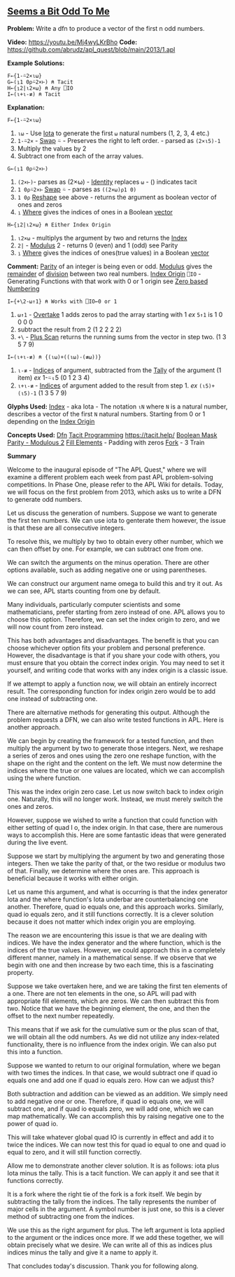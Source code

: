 ## [Seems a Bit Odd To Me](https://problems.tryapl.org/psets/2013.html?goto=P1_Seems_a_Bit_Odd_To_Me)

**Problem:** Write a dfn to produce a vector of the first n odd numbers.

**Video:** https://youtu.be/Mj4wyLKrBho
**Code:** https://github.com/abrudz/apl_quest/blob/main/2013/1.apl

**Example Solutions:**
```APL
F←{1-⍨2×⍳⍵}
G←(⍸1 0⍴⍨2×⊢) ⍝ Tacit
H←{⍸2|⍳2×⍵} ⍝ Any ⎕IO
I←(⍳+⍳-≢) ⍝ Tacit
```

**Explanation:**
```APL
F←{1-⍨2×⍳⍵}
```
1. `⍳⍵` - Use [Iota](https://aplwiki.com/wiki/Index_Generator) to generate the first `⍵` natural numbers (1, 2, 3, 4 etc.)
2.  `1-⍨2×` - [Swap](https://xpqz.github.io/learnapl/manip.html?#selfie-commute-constant)  ⍨ - Preserves the right to left order. - parsed as `(2×⍳5)-1`  
3. Multiply the values by 2
4. Subtract one from each of the array values.

```APL
G←(⍸1 0⍴⍨2×⊢)
```
1.  `(2×⊢)`- parses as (2×⍵) -  [Identity](https://aplwiki.com/wiki/Identity) replaces `⍵` - () indicates tacit
2. `1 0⍴⍨2×⊢` [Swap](https://xpqz.github.io/learnapl/manip.html?#selfie-commute-constant)  ⍨ - parses as `((2×⍵)⍴1 0)` 
3. `1 0⍴` [Reshape](https://aplwiki.com/wiki/Reshape)  see above -  returns the argument as boolean vector of ones and zeros
4. `⍸` [Where](https://aplwiki.com/wiki/Identity)  gives the indices of ones in a Boolean [vector](https://aplwiki.com/wiki/Vector "Vector")

```APL
H←{⍸2|⍳2×⍵} ⍝ Either Index Origin
```

1. `⍳2×⍵` - multiplys the argument by two and returns the [Index](https://aplwiki.com/wiki/Index_Generator) 
2. `2|` -  [Modulus](https://aplwiki.com/wiki/Residue)  2  - returns 0 (even) and 1 (odd) see Parity
3.  `⍸` [Where](https://aplwiki.com/wiki/Identity)  gives the indices of ones(true values) in a Boolean [vector](https://aplwiki.com/wiki/Vector "Vector")

**Comment:**
[Parity](https://mathworld.wolfram.com/Parity.html) of an integer is being even or odd. 
[Modulus](https://aplwiki.com/wiki/Residue) gives the [remainder](https://en.wikipedia.org/wiki/Remainder "wikipedia:Remainder") of [division](https://aplwiki.com/wiki/Divide "Divide") between two real numbers. 
[Index Origin](https://aplwiki.com/wiki/Index_origin)  `⎕IO` - Generating Functions with that work with 0 or 1 origin see [Zero based Numbering](https://en.wikipedia.org/wiki/Zero-based_numbering)

```APL
I←{+\2-⍵↑1} ⍝ Works with ⎕IO←0 or 1
```

1. `⍵↑1` - [Overtake](https://xpqz.github.io/cultivations/Functions4.html?highlight=overtaking#take) 1 adds zeros to pad the array starting with 1 *ex* `5↑1` is 1 0 0 0 0
2. subtract the result from 2 (1 2 2 2 2)
3. `+\` - [Plus Scan](https://mastering.dyalog.com/Operators.html?highlight=scan#scan) returns the running sums from the vector in step two. (1 3 5 7 9)

```APL
I←(⍳+⍳-≢) ⍝ {(⍳⍵)+((⍳⍵)-(≢⍵))}
```

1. `⍳-≢` - [Indices](https://aplwiki.com/wiki/Indices)  of argument, subtracted from the [Tally](https://aplwiki.com/wiki/Tally) of the argument (1 item)  *ex*  1-⍨⍳5 (0 1 2 3 4)
2. `⍳+⍳-≢` -  [Indices](https://aplwiki.com/wiki/Indices)  of argument added to the result from step 1. 
*ex* `(⍳5)+(⍳5)-1` (1 3 5 7 9)

**Glyphs Used:**
[Index](https://aplwiki.com/wiki/Index_Generator) - aka Iota - The notation `⍳N` where `N` is a natural number, describes a vector of the first `N` natural numbers. Starting from 0 or 1 depending on the [Index Origin](https://aplwiki.com/wiki/Index_origin) 

**Concepts Used:**
[Dfn](https://aplwiki.com/wiki/Dfn)
[Tacit Programming](https://aplwiki.com/wiki/Tacit_programming)
https://tacit.help/
[Boolean Mask](https://aplwiki.com/wiki/Boolean)
[Parity - Modulous 2](https://xpqz.github.io/cultivations/Functions2.html#magnitude-residue)
[Fill Elements](https://aplwiki.com/wiki/Fill_element) - Padding with zeros
[Fork](https://aplwiki.com/wiki/Train#3-trains) - 3 Train

**Summary**

Welcome to the inaugural episode of "The APL Quest," where we will examine a different problem each week from past APL problem-solving competitions. In Phase One, please refer to the APL Wiki for details. Today, we will focus on the first problem from 2013, which asks us to write a DFN to generate odd numbers.

Let us discuss the generation of numbers. Suppose we want to generate the first ten numbers. We can use iota to genterate them however, the issue is that these are all consecutive integers.

To resolve this, we multiply by two to obtain every other number, which we can then offset by one. For example, we can subtract one from one.

We can switch the arguments on the minus operation. There are other options available, such as adding negative one or using parentheses.

We can construct our argument name omega to build this and try it out. As we can see, APL starts counting from one by default.

Many individuals, particularly computer scientists and some mathematicians, prefer starting from zero instead of one. APL allows you to choose this option. Therefore, we can set the index origin to zero, and we will now count from zero instead.

This has both advantages and disadvantages. The benefit is that you can choose whichever option fits your problem and personal preference. However, the disadvantage is that if you share your code with others, you must ensure that you obtain the correct index origin. You may need to set it yourself, and writing code that works with any index origin is a classic issue.

If we attempt to apply a function now, we will obtain an entirely incorrect result. The corresponding function for index origin zero would be to add one instead of subtracting one.

There are alternative methods for generating this output. Although the problem requests a DFN, we can also write tested functions in APL. Here is another approach.

We can begin by creating the framework for a tested function, and then multiply the argument by two to generate those integers. Next, we reshape a series of zeros and ones using the zero one reshape function, with the shape on the right and the content on the left. We must now determine the indices where the true or one values are located, which we can accomplish using the where function.

This was the index origin zero case. Let us now switch back to index origin one. Naturally, this will no longer work. Instead, we must merely switch the ones and zeros.

However, suppose we wished to write a function that could function with either setting of quad I o, the index origin. In that case, there are numerous ways to accomplish this. Here are some fantastic ideas that were generated during the live event.

Suppose we start by multiplying the argument by two and generating those integers. Then we take the parity of that, or the two residue or modulus two of that. Finally, we determine where the ones are. This approach is beneficial because it works with either origin.

Let us name this argument, and what is occurring is that the index generator Iota and the where function's Iota underbar are counterbalancing one another. Therefore, quad io equals one, and this approach works. Similarly, quad io equals zero, and it still functions correctly. It is a clever solution because it does not matter which index origin you are employing.

The reason we are encountering this issue is that we are dealing with indices. We have the index generator and the where function, which is the indices of the true values. However, we could approach this in a completely different manner, namely in a mathematical sense. If we observe that we begin with one and then increase by two each time, this is a fascinating property.

Suppose we take overtaken here, and we are taking the first ten elements of a one. There are not ten elements in the one, so APL will pad with appropriate fill elements, which are zeros. We can then subtract this from two. Notice that we have the beginning element, the one, and then the offset to the next number repeatedly.

This means that if we ask for the cumulative sum or the plus scan of that, we will obtain all the odd numbers. As we did not utilize any index-related functionality, there is no influence from the index origin. We can also put this into a function.

Suppose we wanted to return to our original formulation, where we began with two times the indices. In that case, we would subtract one if quad io equals one and add one if quad io equals zero. How can we adjust this?

Both subtraction and addition can be viewed as an addition. We simply need to add negative one or one. Therefore, if quad io equals one, we will subtract one, and if quad io equals zero, we will add one, which we can map mathematically. We can accomplish this by raising negative one to the power of quad io.

This will take whatever global quad IO is currently in effect and add it to twice the indices. We can now test this for quad io equal to one and quad io equal to zero, and it will still function correctly.

Allow me to demonstrate another clever solution. It is as follows: iota plus Iota minus the tally. This is a tacit function. We can apply it and see that it functions correctly.

It is a fork where the right tie of the fork is a fork itself. We begin by subtracting the tally from the indices. The tally represents the number of major cells in the argument. A symbol number is just one, so this is a clever method of subtracting one from the indices.

We use this as the right argument for plus. The left argument is Iota applied to the argument or the indices once more. If we add these together, we will obtain precisely what we desire. We can write all of this as indices plus indices minus the tally and give it a name to apply it.

That concludes today's discussion. Thank you for following along.
